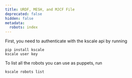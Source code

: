 ```yaml
---
title: URDF, MESH, and MJCF File
deprecated: false
hidden: false
metadata:
  robots: index
---
```

First, you need to authenticate with the kscale api by running

```shell
pip install kscale
kscale user key
```

To list all the robots you can use as puppets, run

```shell
kscale robots list
```